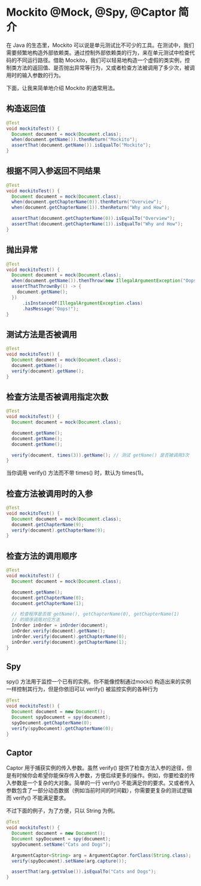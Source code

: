 # Mockito @Mock, @Spy, @Captor 简介

在 Java 的生态里，Mockito 可以说是单元测试比不可少的工具。在测试中，我们需要频繁地构造外部依赖类。通过控制外部依赖类的行为，来在单元测试中检查代码的不同运行路径。借助 Mockito，我们可以轻易地构造一个虚假的类实例，控制类方法的返回值、是否抛出异常等行为，又或者检查方法被调用了多少次，被调用时的输入参数的行为。

下面，让我来简单地介绍 Mockito 的通常用法。

## 构造返回值

```java
@Test
void mockitoTest() {
  Document document = mock(Document.class);
  when(document.getName()).thenReturn("Mockito");
  assertThat(document.getName()).isEqualTo("Mockito");
}
```

## 根据不同入参返回不同结果

```java
@Test
void mockitoTest() {
  Document document = mock(Document.class);
  when(document.getChapterName(0)).thenReturn("Overview");
  when(document.getChapterName(1)).thenReturn("Why and How");

  assertThat(document.getChapterName(0)).isEqualTo("Overview");
  assertThat(document.getChapterName(1)).isEqualTo("Why and How");
}
```

##  抛出异常

```java
@Test
void mockitoTest() {
  Document document = mock(Document.class);
  when(document.getName()).thenThrow(new IllegalArgumentException("Oops!"));
  assertThatThrownBy(() -> {
    document.getName();
  })
      .isInstanceOf(IllegalArgumentException.class)
      .hasMessage("Oops!");
}
```

##  测试方法是否被调用

```java
@Test
void mockitoTest() {
  Document document = mock(Document.class);
  document.getName();
  verify(document).getName();
}
```

##  检查方法是否被调用指定次数

```java
@Test
void mockitoTest() {
  Document document = mock(Document.class);

  document.getName();
  document.getName();
  document.getName();

  verify(document, times(3)).getName(); // 测试 getName() 是否被调用3次
}
```

当你调用 verify\(\) 方法而不带 times\(\) 时，默认为 times\(1\)。

## 检查方法被调用时 的入参

```java
@Test
void mockitoTest() {
  Document document = mock(Document.class);
  document.getChapterName(9);
  verify(document).getChapterName(9);
}
```

## 检查方法的调用顺序

```java
@Test
void mockitoTest() {
  Document document = mock(Document.class);

  document.getName();
  document.getChapterName(0);
  document.getChapterName(1);

  // 检查程序是否按 getName(), getChapterName(0), getChapterName(1)
  // 的顺序调用对应方法
  InOrder inOrder = inOrder(document);
  inOrder.verify(document).getName();
  inOrder.verify(document).getChapterName(0);
  inOrder.verify(document).getChapterName(1);
}
```

## Spy

spy\(\) 方法用于监控一个已有的实例。你不能像控制通过mock\(\) 构造出来的实例一样控制其行为，但是你依旧可以 verify\(\) 被监控实例的各种行为

```java
@Test
void mockitoTest() {
  Document document = new Document();
  Document spyDocument = spy(document);
  spyDocument.getChapterName(0);
  verify(spyDocument).getChapterName(0);
}
```

## Captor

Captor 用于捕获实例的传入参数。虽然 verify\(\) 提供了检查方法入参的途径，但是有时候你会希望你能保存传入参数，方便后续更多的操作。例如，你要检查的传入参数是一个复杂的大对象。简单的一行 verify\(\) 不能满足你的要求。又或者传入参数包含了一部分动态数据（例如当前时间的时间戳），你需要更复杂的测试逻辑而 verify\(\) 不能满足要求。

不过下面的例子，为了方便，只以 String 为例。

```java
@Test
void mockitoTest() {
  Document document = new Document();
  Document spyDocument = spy(document);
  spyDocument.setName("Cats and Dogs");

  ArgumentCaptor<String> arg = ArgumentCaptor.forClass(String.class);
  verify(spyDocument).setName(arg.capture());

  assertThat(arg.getValue()).isEqualTo("Cats and Dogs");
}
```

